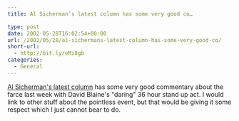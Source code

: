 ```yaml
---
title: Al Sicherman’s latest column has some very good co…

type: post
date: 2002-05-28T16:02:54+00:00
url: /2002/05/28/al-sichermans-latest-column-has-some-very-good-co/
short-url:
  - http://bit.ly/eMi8gb
categories:
  - General
---
```

<a href="http://www.startribune.com/stories/404/2858058.html">Al Sicherman's latest column</a> has some very good commentary about the farce last week with David Blaine's "daring" 36 hour stand up act. I would link to other stuff about the pointless event, but that would be giving it some respect which I just cannot bear to do.